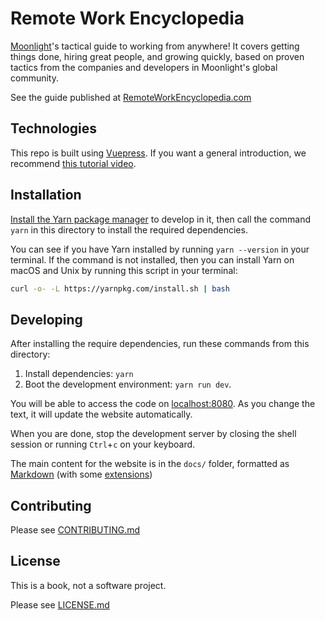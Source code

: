 # Remote Work Encyclopedia

[Moonlight](https://www.moonlightwork.com)'s tactical guide to working from anywhere! It covers getting things done, hiring great people, and growing quickly, based on proven tactics from the companies and developers in Moonlight's global community.

See the guide published at [RemoteWorkEncyclopedia.com](https://remoteworkencyclopedia.com)

## Technologies

This repo is built using [Vuepress](https://vuepress.vuejs.org/). If you want a general introduction, we recommend [this tutorial video](https://www.youtube.com/watch?v=lIv1ItUzktc).

## Installation

[Install the Yarn package manager](https://yarnpkg.com/lang/en/docs/install/#mac-stable) to develop in it, then call the command `yarn` in this directory to install the required dependencies.

You can see if you have Yarn installed by running `yarn --version` in your terminal. If the command is not installed, then you can install Yarn on macOS and Unix by running this script in your terminal:

```sh
curl -o- -L https://yarnpkg.com/install.sh | bash
```

## Developing

After installing the require dependencies, run these commands from this directory:

1. Install dependencies: `yarn`
2. Boot the development environment: `yarn run dev`.

You will be able to access the code on [localhost:8080](http://localhost:8080). As you change the text, it will update the website automatically.

When you are done, stop the development server by closing the shell session or running `Ctrl`+`c` on your keyboard.

The main content for the website is in the `docs/` folder, formatted as [Markdown](https://commonmark.org/help/) (with some [extensions](https://vuepress.vuejs.org/guide/markdown.html))

## Contributing

Please see [CONTRIBUTING.md](CONTRIBUTING.md)

## License

This is a book, not a software project.

Please see [LICENSE.md](LICENSE.md)
